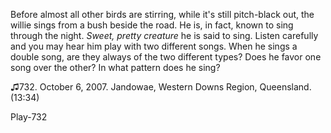 Before almost all other birds are stirring, while it's still pitch-black out, the willie sings from a bush beside the road. He is, in fact, known to sing through the night. *Sweet, pretty creature* he is said to sing. Listen carefully and you may hear him play with two different songs. When he sings a double song, are they always of the two different types? Does he favor one song over the other? In what pattern does he sing?

♫732. October 6, 2007. Jandowae, Western Downs Region, Queensland.(13:34)

Play-732

